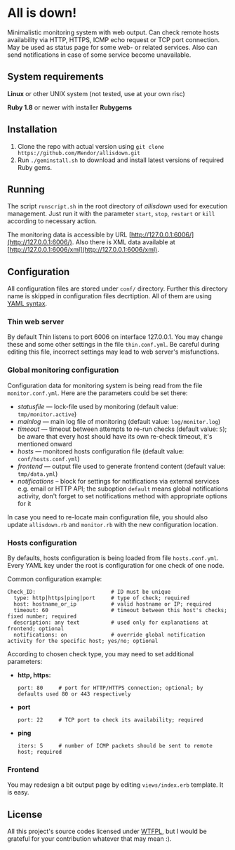 All is down!
============

Minimalistic monitoring system with web output. Can check remote hosts availability via HTTP, HTTPS, ICMP echo request or TCP port connection. May be used as status page for some web- or related services. Also can send notifications in case of some service become unavailable.


System requirements
-------------------

**Linux** or other UNIX system (not tested, use at your own risc)

**Ruby 1.8** or newer with installer **Rubygems**


Installation
------------

1. Clone the repo with actual version using `git clone https://github.com/Mendor/allisdown.git`
2. Run `./geminstall.sh` to download and install latest versions of required Ruby gems.


Running
-------

The script `runscript.sh` in the root directory of _allisdown_ used for execution management. Just run it with the parameter `start`, `stop`, `restart` or `kill` according to necessary action.

The monitoring data is accessible by URL [http://127.0.0.1:6006/](http://127.0.0.1:6006/). Also there is XML data available at [http://127.0.0.1:6006/xml](http://127.0.0.1:6006/xml).


Configuration
-------------

All configuration files are stored under `conf/` directory. Further this directory name is skipped in configuration files decrtiption. All of them are using [YAML syntax](http://www.yaml.org/).

### Thin web server
By default Thin listens to port 6006 on interface 127.0.0.1. You may change these and some other settings in the file `thin.conf.yml`. Be careful during editing this file, incorrect settings may lead to web server's misfunctions.

### Global monitoring configuration
Configuration data for monitoring system is being read from the file `monitor.conf.yml`. Here are the parameters could be set there:
* _statusfile_ — lock-file used by monitoring (default value: `tmp/monitor.active`)
* _mainlog_ — main log file of monitoring (default value: `log/monitor.log`)
* _timeout_ — timeout between attempts to re-run checks (default value: `5`); be aware that every host should have its own re-check timeout, it's mentioned onward
* _hosts_ — monitored hosts configuration file (default value: `conf/hosts.conf.yml`)
* _frontend_ — output file used to generate frontend content (default value: `tmp/data.yml`)
* _notifications_ – block for settings for notifications via external services e.g. email or HTTP API; the suboption `default` means global notifications activity, don't forget to set notifications method with appropriate options for it

In case you need to re-locate main configuration file, you should also update `allisdown.rb` and `monitor.rb` with the new configuration location.

### Hosts configuration
By defaults, hosts configuration is being loaded from file `hosts.conf.yml`. Every YAML key under the root is configuration for one check of one node.

Common configuration example:
```
Check_ID:                        # ID must be unique
  type: http|https|ping|port     # type of check; required
  host: hostname_or_ip           # valid hostname or IP; required
  timeout: 60                    # timeout between this host's checks; fixed number; required
  description: any text          # used only for explanations at frontend; optional
  notifications: on              # override global notification activity for the specific host; yes/no; optional
```

According to chosen check type, you may need to set additional parameters:

* **http, https:**

  ``port: 80     # port for HTTP/HTTPS connection; optional; by defaults used 80 or 443 respectively``

* **port**

  ``port: 22     # TCP port to check its availability; required``
  
* **ping**

  ``iters: 5     # number of ICMP packets should be sent to remote host; required``
  
### Frontend
You may redesign a bit output page by editing `views/index.erb` template. It is easy.
  

License
-------

All this project's source codes licensed under [WTFPL](http://sam.zoy.org/wtfpl/), but I would be grateful for your contribution whatever that may mean :).
